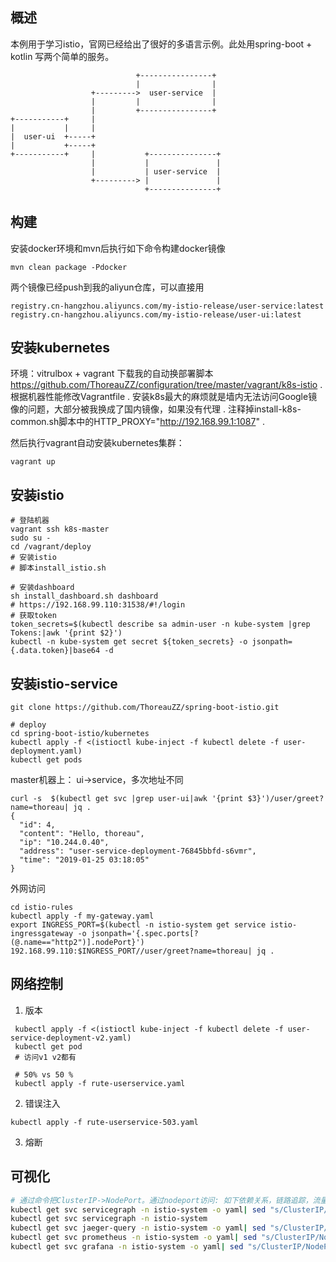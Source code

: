 ## 概述
本例用于学习istio，官网已经给出了很好的多语言示例。此处用spring-boot + kotlin 写两个简单的服务。

```
                            +----------------+
                            |                |
                  +--------->  user-service  |
                  |         |                |
                  |         +----------------+
+-----------+     |
|           |     |
|  user-ui  +-----+
|           +-----+
+-----------+     |           +---------------+
                  |           |               |
                  |           | user-service  |
                  +---------> |               |
                              +---------------+
```
## 构建

安装docker环境和mvn后执行如下命令构建docker镜像
```
mvn clean package -Pdocker
```
两个镜像已经push到我的aliyun仓库，可以直接用
```
registry.cn-hangzhou.aliyuncs.com/my-istio-release/user-service:latest
registry.cn-hangzhou.aliyuncs.com/my-istio-release/user-ui:latest
```
 
## 安装kubernetes
环境：vitrulbox + vagrant
下载我的自动换部署脚本  
https://github.com/ThoreauZZ/configuration/tree/master/vagrant/k8s-istio . 
根据机器性能修改Vagrantfile . 
安装k8s最大的麻烦就是墙内无法访问Google镜像的问题，大部分被我换成了国内镜像，如果没有代理 . 
注释掉install-k8s-common.sh脚本中的HTTP_PROXY="http://192.168.99.1:1087" . 

然后执行vagrant自动安装kubernetes集群： 
```
vagrant up
```

## 安装istio

```
# 登陆机器
vagrant ssh k8s-master
sudo su -
cd /vagrant/deploy
# 安装istio
# 脚本install_istio.sh

# 安装dashboard
sh install_dashboard.sh dashboard
# https://192.168.99.110:31538/#!/login
# 获取token
token_secrets=$(kubectl describe sa admin-user -n kube-system |grep Tokens:|awk '{print $2}')
kubectl -n kube-system get secret ${token_secrets} -o jsonpath={.data.token}|base64 -d
```

## 安装istio-service
```
git clone https://github.com/ThoreauZZ/spring-boot-istio.git

# deploy
cd spring-boot-istio/kubernetes
kubectl apply -f <(istioctl kube-inject -f kubectl delete -f user-deployment.yaml)
kubectl get pods
```

master机器上： ui->service，多次地址不同
```
curl -s  $(kubectl get svc |grep user-ui|awk '{print $3}')/user/greet?name=thoreau| jq .
{
  "id": 4,
  "content": "Hello, thoreau",
  "ip": "10.244.0.40",
  "address": "user-service-deployment-76845bbfd-s6vmr",
  "time": "2019-01-25 03:18:05"
}
```
外网访问
```
cd istio-rules
kubectl apply -f my-gateway.yaml
export INGRESS_PORT=$(kubectl -n istio-system get service istio-ingressgateway -o jsonpath='{.spec.ports[?(@.name=="http2")].nodePort}')
192.168.99.110:$INGRESS_PORT//user/greet?name=thoreau| jq .
```

## 网络控制
1. 版本
```
 kubectl apply -f <(istioctl kube-inject -f kubectl delete -f user-service-deployment-v2.yaml)
 kubectl get pod 
 # 访问v1 v2都有

 # 50% vs 50 %
 kubectl apply -f rute-userservice.yaml
```

2. 错误注入
```
kubectl apply -f rute-userservice-503.yaml
```
3. 熔断

## 可视化
```bash
# 通过命令把ClusterIP->NodePort。通过nodeport访问: 如下依赖关系，链路追踪，流量监控
kubectl get svc servicegraph -n istio-system -o yaml| sed "s/ClusterIP/NodePort/g"|kubectl apply -f -
kubectl get svc servicegraph -n istio-system
kubectl get svc jaeger-query -n istio-system -o yaml| sed "s/ClusterIP/NodePort/g"|kubectl apply -f -
kubectl get svc prometheus -n istio-system -o yaml| sed "s/ClusterIP/NodePort/g"|kubectl apply -f -
kubectl get svc grafana -n istio-system -o yaml| sed "s/ClusterIP/NodePort/g"|kubectl apply -f -
```


